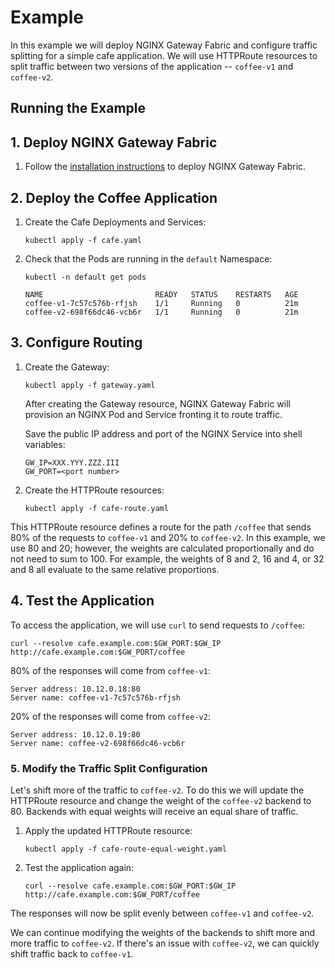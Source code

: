 # Example

In this example we will deploy NGINX Gateway Fabric and configure traffic splitting for a simple cafe application.
We will use HTTPRoute resources to split traffic between two versions of the application -- `coffee-v1`
and `coffee-v2`.


## Running the Example

## 1. Deploy NGINX Gateway Fabric

1. Follow the [installation instructions](https://docs.nginx.com/nginx-gateway-fabric/install/) to deploy NGINX Gateway Fabric.

## 2. Deploy the Coffee Application

1. Create the Cafe Deployments and Services:

   ```shell
   kubectl apply -f cafe.yaml
   ```

1. Check that the Pods are running in the `default` Namespace:

   ```shell
   kubectl -n default get pods
   ```

   ```text
   NAME                         READY   STATUS    RESTARTS   AGE
   coffee-v1-7c57c576b-rfjsh    1/1     Running   0          21m
   coffee-v2-698f66dc46-vcb6r   1/1     Running   0          21m
   ```

## 3. Configure Routing

1. Create the Gateway:

   ```shell
   kubectl apply -f gateway.yaml
   ```

    After creating the Gateway resource, NGINX Gateway Fabric will provision an NGINX Pod and Service fronting it to route traffic.

    Save the public IP address and port of the NGINX Service into shell variables:

    ```text
    GW_IP=XXX.YYY.ZZZ.III
    GW_PORT=<port number>
    ```

1. Create the HTTPRoute resources:

   ```shell
   kubectl apply -f cafe-route.yaml
   ```

This HTTPRoute resource defines a route for the path `/coffee` that sends 80% of the requests to `coffee-v1` and 20%
to `coffee-v2`. In this example, we use 80 and 20; however, the weights are calculated proportionally and do not need to
sum to 100. For example, the weights of 8 and 2, 16 and 4, or 32 and 8 all evaluate to the same relative proportions.

## 4. Test the Application

To access the application, we will use `curl` to send requests to `/coffee`:

```shell
curl --resolve cafe.example.com:$GW_PORT:$GW_IP http://cafe.example.com:$GW_PORT/coffee
```

80% of the responses will come from `coffee-v1`:

```text
Server address: 10.12.0.18:80
Server name: coffee-v1-7c57c576b-rfjsh
```

20% of the responses will come from `coffee-v2`:

```text
Server address: 10.12.0.19:80
Server name: coffee-v2-698f66dc46-vcb6r
```

### 5. Modify the Traffic Split Configuration

Let's shift more of the traffic to `coffee-v2`. To do this we will update the HTTPRoute resource and change the weight
of the `coffee-v2` backend to 80. Backends with equal weights will receive an equal share of traffic.

1. Apply the updated HTTPRoute resource:

   ```shell
   kubectl apply -f cafe-route-equal-weight.yaml
   ```

2. Test the application again:

   ```shell
   curl --resolve cafe.example.com:$GW_PORT:$GW_IP http://cafe.example.com:$GW_PORT/coffee
   ```

The responses will now be split evenly between `coffee-v1` and `coffee-v2`.

We can continue modifying the weights of the backends to shift more and more traffic to `coffee-v2`. If there's an issue
with `coffee-v2`, we can quickly shift traffic back to `coffee-v1`.
